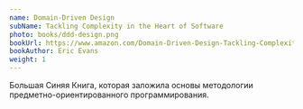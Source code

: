 ```yaml
---
name: Domain-Driven Design
subName: Tackling Complexity in the Heart of Software
photo: books/ddd-design.png
bookUrl: https://www.amazon.com/Domain-Driven-Design-Tackling-Complexity-Software/dp/0321125215
bookAuthor: Eric Evans
weight: 1
---
```


Большая Синяя Книга, которая заложила основы методологии предметно-ориентированного
программирования.
